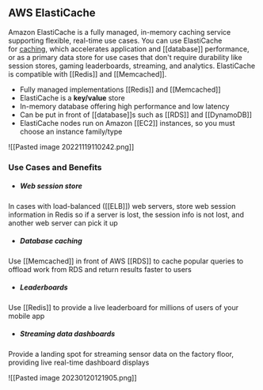 ## AWS ElastiCache

Amazon ElastiCache is a fully managed, in-memory caching service supporting flexible, real-time use cases. You can use ElastiCache for [caching](https://aws.amazon.com/caching/), which accelerates application and [[database]] performance, or as a primary data store for use cases that don't require durability like session stores, gaming leaderboards, streaming, and analytics. ElastiCache is compatible with [[Redis]] and [[Memcached]].

-   Fully managed implementations [[Redis]] and [[Memcached]]
-   ElastiCache is a **key/value** store
-   In-memory database offering high performance and low latency
-   Can be put in front of [[database]]s such as [[RDS]] and [[DynamoDB]]
-   ElastiCache nodes run on Amazon [[EC2]] instances, so you must choose an instance family/type

![[Pasted image 20221119110242.png]]

### Use Cases and Benefits

* ##### Web session store 
In cases with load-balanced ([[ELB]]) web servers, store web session information in Redis so if a server is lost, the session info is not lost, and another web server can pick it up

* ##### Database caching 
Use [[Memcached]] in front of AWS [[RDS]] to cache popular queries to offload work from RDS and return results faster to users

* ##### Leaderboards 
Use [[Redis]] to provide a live leaderboard for millions of users of your mobile app

* ##### Streaming data dashboards 
Provide a landing spot for streaming sensor data on the factory floor, providing live real-time dashboard displays


![[Pasted image 20230120121905.png]]
